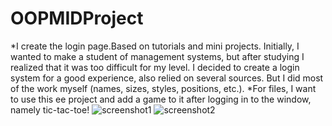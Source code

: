 # OOPMIDProject
*I create the login page.Based on tutorials and mini projects. Initially, I wanted to make a student of management systems, but after studying I realized that it was too difficult for my level. I decided to create a login system for a good experience, also relied on several sources. But I did most of the work myself (names, sizes, styles, positions, etc.).
*For files, I want to use this ee project and add a game to it after logging in to the window, namely tic-tac-toe!
![screenshot1](https://user-images.githubusercontent.com/63999845/98396624-344c7880-2088-11eb-9838-40508dbd1a76.png)
![screenshot2](https://user-images.githubusercontent.com/63999845/98396682-50e8b080-2088-11eb-80dc-9f4f14145bd4.png)

